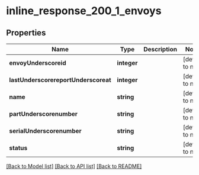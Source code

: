 # inline_response_200_1_envoys

## Properties
Name | Type | Description | Notes
------------ | ------------- | ------------- | -------------
**envoyUnderscoreid** | **integer** |  | [default to null]
**lastUnderscorereportUnderscoreat** | **integer** |  | [default to null]
**name** | **string** |  | [default to null]
**partUnderscorenumber** | **string** |  | [default to null]
**serialUnderscorenumber** | **string** |  | [default to null]
**status** | **string** |  | [default to null]

[[Back to Model list]](../README.md#documentation-for-models) [[Back to API list]](../README.md#documentation-for-api-endpoints) [[Back to README]](../README.md)


